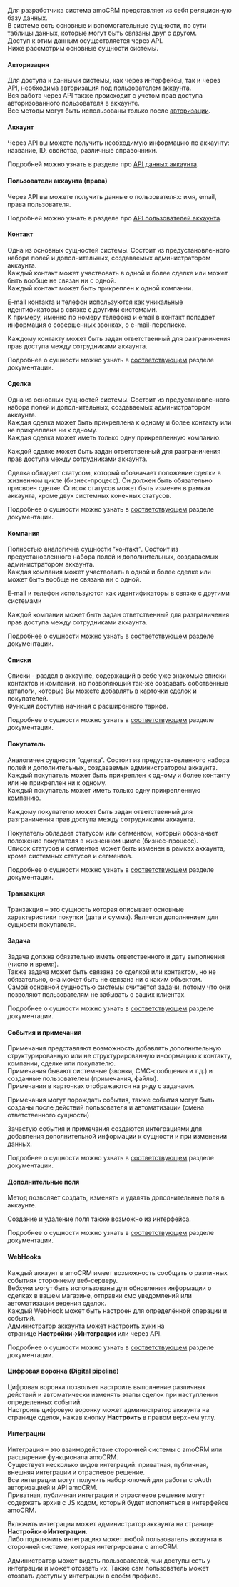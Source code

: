 
<a name="common-info"></a>

Для разработчика система amoCRM представляет из себя реляционную базу данных.<br>
В системе есть основные и вспомогательные сущности, по сути таблицы данных, которые могут быть связаны друг с другом.<br>
Доступ к этим данным осуществляется через API.<br>
Ниже рассмотрим основные сущности системы.

#### Авторизация

Для доступа к данными системы, как через интерфейсы, так и через API, необходима авторизация под пользователем аккаунта.<br>
Вся работа через API также происходит с учетом прав доступа авторизованного пользователя в аккаунте.<br>
Все методы могут быть использованы только после [авторизации](https://amocrm.ru/developers/content/oauth/oauth).

#### Аккаунт

Через API вы можете получить необходимую информацию по аккаунту: название, ID, свойства, различные справочники.

Подробней можно узнать в разделе про [API данных аккаунта](https://amocrm.ru/developers/content/crm_platform/account-info).

#### Пользователи аккаунта (права)

Через API вы можете получить данные о пользователях: имя, email, права пользователя.

Подробней можно узнать в разделе про [API пользователей аккаунта](https://amocrm.ru/developers/content/crm_platform/users-api).

#### Контакт

Одна из основных сущностей системы. Состоит из предустановленного набора полей и дополнительных, создаваемых администратором аккаунта.<br>
Каждый контакт может участвовать в одной и более сделке или может быть вообще не связан ни с одной.<br>
Каждый контакт может быть прикреплен к одной компании.

E-mail контакта и телефон используются как уникальные идентификаторы в связке с другими системами.<br>
К примеру, именно по номеру телефона и email в контакт попадает информация о совершенных звонках, о e-mail-переписке.

Каждому контакту может быть задан ответственный для разграничения прав доступа между сотрудниками аккаунта.

Подробнее о сущности можно узнать в [соответствующем](https://amocrm.ru/developers/content/crm_platform/contacts-api) разделе документации.

#### Сделка

Одна из основных сущностей системы. Состоит из предустановленного набора полей и дополнительных, создаваемых администратором аккаунта. <br>
Каждая сделка может быть прикреплена к одному и более контакту или не прикреплена ни к одному.<br>
Каждая сделка может иметь только одну прикрепленную компанию.

Каждой сделке может быть задан ответственный для разграничения прав доступа между сотрудниками аккаунта.

Сделка обладает статусом, который обозначает положение сделки в жизненном цикле (бизнес-процесс). Он должен быть обязательно присвоен сделке. Список статусов может быть изменен в рамках аккаунта, кроме двух системных конечных статусов.

Подробнее о сущности можно узнать в [соответствующем](https://amocrm.ru/developers/content/crm_platform/leads-api) разделе документации.

#### Компания

Полностью аналогична сущности “контакт”. Состоит из предустановленного набора полей и дополнительных, создаваемых администратором аккаунта.<br>
Каждая компания может участвовать в одной и более сделке или может быть вообще не связана ни с одной.

E-mail и телефон используются как идентификаторы в связке с другими системами

Каждой компании может быть задан ответственный для разграничения прав доступа между сотрудниками аккаунта.

Подробнее о сущности можно узнать в [соответствующем](https://amocrm.ru/developers/content/crm_platform/companies-api) разделе документации.

#### Списки

Списки - раздел в аккаунте, содержащий в себе уже знакомые списки контактов и компаний, но позволяющий так-же создавать собственные каталоги, которые Вы можете добавлять в карточки сделок и покупателей.<br>
Функция доступна начиная с расширенного тарифа.

Подробнее о сущности можно узнать в [соответствующем](https://amocrm.ru/developers/content/crm_platform/catalogs-api) разделе документации.

#### Покупатель

Аналогичен сущности “сделка”. Состоит из предустановленного набора полей и дополнительных, создаваемых администратором аккаунта.<br> 
Каждый покупатель может быть прикреплен к одному и более контакту или не прикреплен ни к одному. <br>
Каждый покупатель может иметь только одну прикрепленную компанию.

Каждому покупателю может быть задан ответственный для разграничения прав доступа между сотрудниками аккаунта.

Покупатель обладает статусом или сегментом, который обозначает положение покупателя в жизненном цикле (бизнес-процесс).<br>
Список статусов и сегментов может быть изменен в рамках аккаунта, кроме системных статусов и сегментов.

Подробнее о сущности можно узнать в [соответствующем](https://amocrm.ru/developers/content/crm_platform/customers-api) разделе документации.

#### Транзакция

Транзакция – это сущность которая описывает основные характеристики покупки (дата и сумма). Является дополнением для сущности покупателя.

#### Задача

Задача должна обязательно иметь ответственного и дату выполнения (число и время).<br>
Также задача может быть связана со сделкой или контактом, но не обязательно, она может быть не связана ни с каким объектом.<br>
Самой основной сущностью системы считается задачи, потому что они позволяют пользователям не забывать о ваших клиентах.

Подробнее о сущности можно узнать в [соответствующем](https://amocrm.ru/developers/content/crm_platform/tasks-api) разделе документации.

#### События и примечания

Примечания представляют возможность добавлять дополнительную структурированную или не структурированную информацию к контакту, компании, сделке или покупателю.<br>
Примечания бывают системные (звонки, СМС-сообщения и т.д.) и созданные пользователем (примечания, файлы).<br>
Примечания в карточках отображаются на ряду с задачами.

Примечания могут порождать события, также события могут быть созданы после действий пользователя и автоматизации (смена ответственного сущности)

Зачастую события и примечания создаются интеграциями для добавления дополнительной информации к сущности и при изменении данных.

Подробнее о сущности можно узнать в [соответствующем](https://amocrm.ru/developers/content/crm_platform/events-and-notes) разделе документации.

#### Дополнительные поля

Метод позволяет создать, изменять и удалять дополнительные поля в аккаунте.

Создание и удаление поля также возможно из интерфейса.

Подробнее о сущности можно узнать в [соответствующем](https://amocrm.ru/developers/content/crm_platform/custom-fields) разделе документации.

#### WebHooks

Каждый аккаунт в amoCRM имеет возможность сообщать о различных событиях стороннему веб-серверу.<br>
Вебхуки могут быть использованы для обновления информации о сделках в вашем магазине, отправки смс уведомлений или автоматизации ведения сделок.<br>
Каждый WebHook может быть настроен для определённой операции и событий.<br>
Администратор аккаунта может настроить хуки на странице **Настройки->Интеграции** или через API.

Подробнее о сущности можно узнать в [соответствующем](https://amocrm.ru/developers/content/crm_platform/webhooks-api) разделе документации.

#### Цифровая воронка (Digital pipeline)

Цифровая воронка позволяет настроить выполнение различных действий и автоматически изменять этапы сделок при наступлении определенных событий.   
Настроить цифровую воронку может администратор аккаунта на странице сделок, нажав кнопку **Настроить** в правом верхнем углу.

#### Интеграции

Интеграция – это взаимодействие сторонней системы с amoCRM или расширение функционала amoCRM.<br>
Существует несколько видов интеграций: приватная, публичная, внешняя интеграции и отраслевое решение.<br>
Все интеграции могут получить набор ключей для работы с oAuth авторизацией и API amoCRM.<br>
Приватная, публичная интеграции и отраслевое решение могут содержать архив с JS кодом, который будет исполняться в интерфейсе amoCRM.

Включить интеграции может администратор аккаунта на странице **Настройки->Интеграции**.<br>
Либо подключить интеграцию может любой пользователь аккаунта в сторонней системе, которая интегрирована с amoCRM.

Администратор может видеть пользователей, чьи доступы есть у интеграции и может отозвать их. Также сам пользователь может отозвать доступы у интеграции в своём профиле.

<!-- Generated at Fri, 05 Mar 2021 10:18:21 +0000. amoCRM Documentation Generator -->